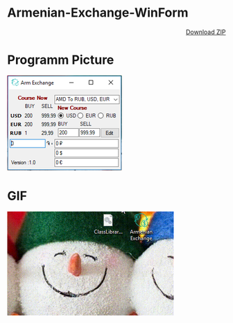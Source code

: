 # Armenian-Exchange-WinForm 

<p align="Right">
<a href="https://github.com/SurenKhachatryan/Armenian-Exchange-WinForm/blob/master/Armenian_Exchange.exe.zip" >Download ZIP</a>
</p>

# Programm Picture
![](https://github.com/SurenKhachatryan/Armenian-Exchange-WinForm/blob/master/Armenian%20Exchange.PNG)

# GIF
![](https://github.com/SurenKhachatryan/Armenian-Exchange-WinForm/blob/master/Armenian%20Exchange.gif)
